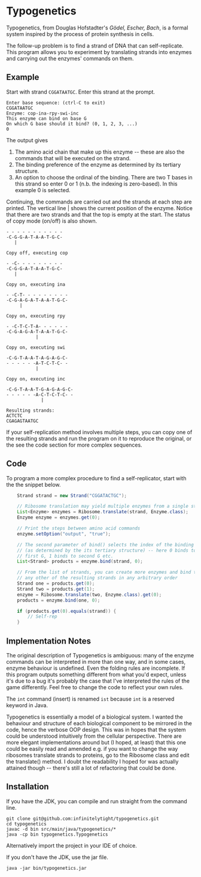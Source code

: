 # Typogenetics
Typogenetics, from Douglas Hofstadter's *Gödel, Escher, Bach*, is a formal
system inspired by the process of protein synthesis in cells.

The follow-up problem is to find a strand of DNA that can self-replicate. This
program allows you to experiment by translating strands into enzymes and
carrying out the enzymes' commands on them.

## Example

Start with strand `CGGATAATGC`. Enter this strand at the prompt.

    Enter base sequence: (ctrl-C to exit)
    CGGATAATGC
    Enzyme: cop-ina-rpy-swi-inc
    This enzyme can bind on base G
    On which G base should it bind? (0, 1, 2, 3, ...)
    0

The output gives

 1. The amino acid chain that make up this enzyme -- these are also the
    commands that will be executed on the strand.
 2. The binding preference of the enzyme as determined by its tertiary
    structure.
 3. An option to choose the ordinal of the binding. There are two T bases in
    this strand so enter 0 or 1 (n.b. the indexing is zero-based). In this
    example 0 is selected.

Continuing, the commands are carried out and the strands at each step are
printed. The vertical line | shows the current position of the enzyme. Notice
that there are two strands and that the top is empty at the start. The status
of copy mode (on/off) is also shown.

    - - - - - - - - - - -
    -C-G-G-A-T-A-A-T-G-C-
       |

    Copy off, executing cop

    - -C- - - - - - - - -
    -C-G-G-A-T-A-A-T-G-C-
       |

    Copy on, executing ina

    - -C-T- - - - - - - - -
    -C-G-A-G-A-T-A-A-T-G-C-
         |

    Copy on, executing rpy

    - -C-T-C-T-A- - - - - -
    -C-G-A-G-A-T-A-A-T-G-C-
               |

    Copy on, executing swi

    -C-G-T-A-A-T-A-G-A-G-C-
    - - - - - -A-T-C-T-C- -
               |

    Copy on, executing inc

    -C-G-T-A-A-T-G-A-G-A-G-C-
    - - - - - -A-C-T-C-T-C- -
                 |

    Resulting strands:
    ACTCTC
    CGAGAGTAATGC

If your self-replication method involves multiple steps, you can copy one of
the resulting strands and run the program on it to reproduce the original, or
the see the code section for more complex sequences.

## Code

To program a more complex procedure to find a self-replicator, start with the
the snippet below.

```java
    Strand strand = new Strand("CGGATACTGC");

    // Ribosome translation may yield multiple enzymes from a single strand
    List<Enzyme> enzymes = Ribosome.translate(strand, Enzyme.class);
    Enzyme enzyme = enzymes.get(0);

    // Print the steps between amino acid commands
    enzyme.setOption("output", "true");

    // The second parameter of bind() selects the index of the binding base
    // (as determined by the its tertiary structure) -- here 0 binds to the
    // first G, 1 binds to second G etc.
    List<Strand> products = enzyme.bind(strand, 0);

    // From the list of strands, you can create more enzymes and bind them to
    // any other of the resulting strands in any arbitrary order
    Strand one = products.get(0);
    Strand two = products.get(1);
    enzyme = Ribosome.translate(two, Enzyme.class).get(0);
    products = enzyme.bind(one, 0);

    if (products.get(0).equals(strand)) {
        // Self-rep
    }
```

## Implementation Notes

The original description of Typogenetics is ambiguous: many of the enzyme
commands can be interpreted in more than one way, and in some cases, enzyme
behaviour is undefined. Even the folding rules are incomplete. If this program
outputs something different from what you'd expect, unless it's due to a bug
it's probably the case that I've interpreted the rules of the game differently.
Feel free to change the code to reflect your own rules.

The `int` command (insert) is renamed `ist` because `int` is a reserved keyword
in Java.

Typogenetics is essentially a model of a biological system. I wanted the
behaviour and structure of each biological component to be mirrored in the
code, hence the verbose OOP design. This was in hopes that the system could be
understood intuitively from the cellular perspective. There are more elegant
implementations around but (I hoped, at least) that this one could be easily
read and amended e.g. if you want to change the way ribosomes translate strands
to proteins, go to the Ribosome class and edit the translate() method. I doubt
the readability I hoped for was actually attained though -- there's still a lot
of refactoring that could be done.

## Installation

If you have the JDK, you can compile and run straight from the command line.

    git clone git@github.com:infinitelytight/typogenetics.git
    cd typogenetics
    javac -d bin src/main/java/typogenetics/*
    java -cp bin typogenetics.Typogenetics

Alternatively import the project in your IDE of choice.

If you don't have the JDK, use the jar file.

    java -jar bin/typogenetics.jar

